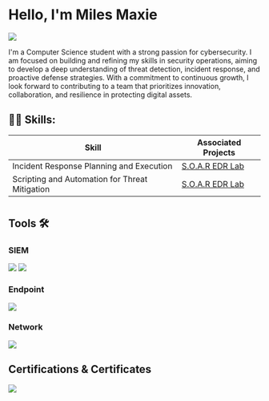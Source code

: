 # Hello, I'm Miles Maxie
<a href="https://www.linkedin.com/in/miles-maxie-84b313299/"><img src="https://img.shields.io/badge/-LinkedIn-0072b1?&style=for-the-badge&logo=linkedin&logoColor=white" /></a>


I'm a Computer Science student with a strong passion for cybersecurity. I am focused on building and refining my skills in security operations, aiming to develop a deep understanding of threat detection, incident response, and proactive defense strategies. With a commitment to continuous growth, I look forward to contributing to a team that prioritizes innovation, collaboration, and resilience in protecting digital assets.

 



<h2>👨‍💻 Skills:</h2>

| Skill                                      |    Associated Projects    |
|-----------------------------------------------|----------------------------|
| Incident Response Planning and Execution   | [S.O.A.R EDR Lab]()           |
| Scripting and Automation for Threat Mitigation | [S.O.A.R EDR Lab]()                              |
#


## Tools 🛠️
 

### SIEM
<div>
    <img src="https://img.shields.io/badge/-Splunk-000000?&style=for-the-badge&logo=Splunk&logoColor=white" />
   <img src="https://img.shields.io/badge/-Microsoft_Sentinel-0078D4?&style=for-the-badge&logo=Windows&logoColor=white" />

</div>

### Endpoint
<div>
    <img src="https://img.shields.io/badge/-Microsoft_Defender_for_Endpoint-00A4EF?&style=for-the-badge&logo=Microsoft&logoColor=white" />
</div>

### Network
<div>
    <img src="https://img.shields.io/badge/-Wireshark-1679A7?&style=for-the-badge&logo=Wireshark&logoColor=white" />
</div>

## Certifications & Certificates

<div>
<img src="https://img.shields.io/badge/-Security%2B-FF0000?&style=for-the-badge&logo=CompTIA&logoColor=white" />

</div>
